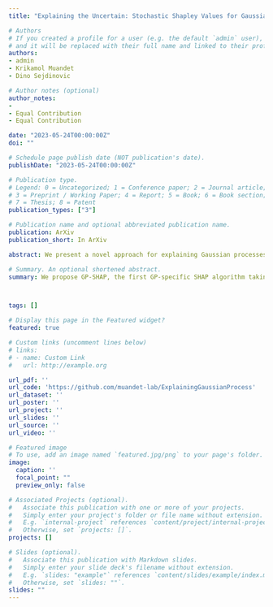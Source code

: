 ```yaml
---
title: "Explaining the Uncertain: Stochastic Shapley Values for Gaussian Process Models"

# Authors
# If you created a profile for a user (e.g. the default `admin` user), write the username (folder name) here 
# and it will be replaced with their full name and linked to their profile.
authors:
- admin
- Krikamol Muandet
- Dino Sejdinovic

# Author notes (optional)
author_notes:
-
- Equal Contribution
- Equal Contribution

date: "2023-05-24T00:00:00Z"
doi: ""

# Schedule page publish date (NOT publication's date).
publishDate: "2023-05-24T00:00:00Z"

# Publication type.
# Legend: 0 = Uncategorized; 1 = Conference paper; 2 = Journal article;
# 3 = Preprint / Working Paper; 4 = Report; 5 = Book; 6 = Book section;
# 7 = Thesis; 8 = Patent
publication_types: ["3"]

# Publication name and optional abbreviated publication name.
publication: ArXiv
publication_short: In ArXiv

abstract: We present a novel approach for explaining Gaussian processes (GPs) that can utilize the full analytical covariance structure present in GPs. Our method is based on the popular solution concept of Shapley values extended to stochastic cooperative games, resulting in explanations that are random variables. The GP explanations generated using our approach satisfy similar favorable axioms to standard Shapley values and possess a tractable covariance function across features and data observations. This covariance allows for quantifying explanation uncertainties and studying the statistical dependencies between explanations. We further extend our framework to the problem of predictive explanation, and propose a Shapley prior over the explanation function to predict Shapley values for new data based on previously computed ones. Our extensive illustrations demonstrate the effectiveness of the proposed approach.

# Summary. An optional shortened abstract.
summary: We propose GP-SHAP, the first GP-specific SHAP algorithm taking posterior uncertainty into account when explaining. We further extend our framework to the problem of predictive explanation, and propose a Shapley prior over the explanation function to predict Shapley values for new data based on previuosly computed explanations. 



tags: []

# Display this page in the Featured widget?
featured: true

# Custom links (uncomment lines below)
# links:
# - name: Custom Link
#   url: http://example.org

url_pdf: ''
url_code: 'https://github.com/muandet-lab/ExplainingGaussianProcess'
url_dataset: ''
url_poster: ''
url_project: ''
url_slides: ''
url_source: ''
url_video: ''

# Featured image
# To use, add an image named `featured.jpg/png` to your page's folder. 
image:
  caption: ''
  focal_point: ""
  preview_only: false

# Associated Projects (optional).
#   Associate this publication with one or more of your projects.
#   Simply enter your project's folder or file name without extension.
#   E.g. `internal-project` references `content/project/internal-project/index.md`.
#   Otherwise, set `projects: []`.
projects: []

# Slides (optional).
#   Associate this publication with Markdown slides.
#   Simply enter your slide deck's filename without extension.
#   E.g. `slides: "example"` references `content/slides/example/index.md`.
#   Otherwise, set `slides: ""`.
slides: ""
---
```

<!-- 
{{% callout note %}}
Click the *Cite* button above to demo the feature to enable visitors to import publication metadata into their reference management software.
{{% /callout %}}

{{% callout note %}}
Create your slides in Markdown - click the *Slides* button to check out the example.
{{% /callout %}} -->
<!-- 
Supplementary notes can be added here, including [code, math, and images](https://wowchemy.com/docs/writing-markdown-latex/). -->
